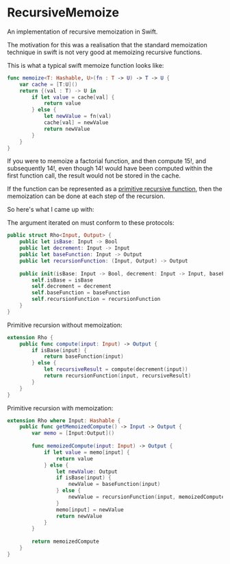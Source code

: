 # RecursiveMemoize
An implementation of recursive memoization in Swift.

The motivation for this was a realisation that the standard memoization technique in swift is not very good at memoizing recursive functions.

This is what a typical swift memoize function looks like:

```swift
func memoize<T: Hashable, U>(fn : T -> U) -> T -> U {
    var cache = [T:U]()
    return {(val : T) -> U in
        if let value = cache[val] {
            return value
        } else {
            let newValue = fn(val)
            cache[val] = newValue
            return newValue
        }
    }
}
```

If you were to memoize a factorial function, and then compute 15!, and subsequently 14!, even though 14! would have been computed within the first function call, the result would not be stored in the cache.

If the function can be represented as a [primitive recursive function](http://en.wikipedia.org/wiki/Primitive_recursive_function), then the memoization can be done at each step of the recursion.

So here's what I came up with:

The argument iterated on must conform to these protocols:
```swift
public struct Rho<Input, Output> {
    public let isBase: Input -> Bool
    public let decrement: Input -> Input
    public let baseFunction: Input -> Output
    public let recursionFunction: (Input, Output) -> Output
    
    public init(isBase: Input -> Bool, decrement: Input -> Input, baseFunction: Input -> Output, recursionFunction: (Input, Output) -> Output) {
        self.isBase = isBase
        self.decrement = decrement
        self.baseFunction = baseFunction
        self.recursionFunction = recursionFunction
    }
}
```

Primitive recursion without memoization:
```swift
extension Rho {
    public func compute(input: Input) -> Output {
        if isBase(input) {
            return baseFunction(input)
        } else {
            let recursiveResult = compute(decrement(input))
            return recursionFunction(input, recursiveResult)
        }
    }
}
```

Primitive recursion with memoization:
```swift
extension Rho where Input: Hashable {
    public func getMemoizedCompute() -> Input -> Output {
        var memo = [Input:Output]()
        
        func memoizedCompute(input: Input) -> Output {
            if let value = memo[input] {
                return value
            } else {
                let newValue: Output
                if isBase(input) {
                    newValue = baseFunction(input)
                } else {
                    newValue = recursionFunction(input, memoizedCompute(decrement(input)))
                }
                memo[input] = newValue
                return newValue
            }
        }
        
        return memoizedCompute
    }
}
```
